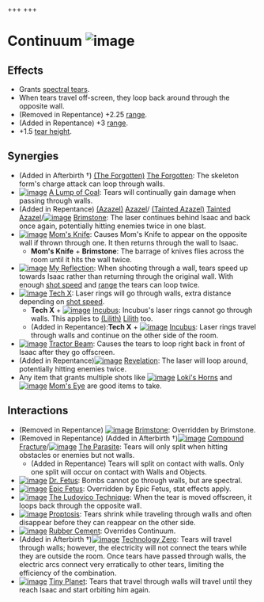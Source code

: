 +++
+++

 # Continuum ![image](/image/Continuum.png) 

Effects
---------


* Grants [spectral tears](/wiki/Spectral_tears "Spectral tears").
* When tears travel off-screen, they loop back around through the opposite wall.
* (Removed in Repentance) +2.25 [range](/wiki/Range "Range").
* (Added in Repentance) +3 [range](/wiki/Range "Range").
* +1.5 [tear height](/wiki/Tear_height "Tear height").


Synergies
-----------


* (Added in Afterbirth †)  [(The Forgotten)](/wiki/The_Forgotten "The Forgotten") [The Forgotten](/wiki/The_Forgotten "The Forgotten"): The skeleton form's charge attack can loop through walls.
* [![image](/image/A_Lump_of_Coal.png)](/wiki/A_Lump_of_Coal "A Lump of Coal") [A Lump of Coal](/wiki/A_Lump_of_Coal "A Lump of Coal"): Tears will continually gain damage when passing through walls.
* (Added in Repentance) [(Azazel)](/wiki/Azazel "Azazel") [Azazel](/wiki/Azazel "Azazel")/ [(Tainted Azazel)](/wiki/Tainted_Azazel "Tainted Azazel") [Tainted Azazel](/wiki/Tainted_Azazel "Tainted Azazel")/[![image](/image/Brimstone.png)](/wiki/Brimstone "Brimstone") [Brimstone](/wiki/Brimstone "Brimstone"): The laser continues behind Isaac and back once again, potentially hitting enemies twice in one blast.
* [![image](/image/Mom%27s_Knife.png)](/wiki/Mom%27s_Knife "Mom's Knife") [Mom's Knife](/wiki/Mom%27s_Knife "Mom's Knife"): Causes Mom's Knife to appear on the opposite wall if thrown through one. It then returns through the wall to Isaac.
	+ **Mom's Knife** + **Brimstone**: The barrage of knives flies across the room until it hits the wall twice.
* [![image](/image/My_Reflection.png)](/wiki/My_Reflection "My Reflection") [My Reflection](/wiki/My_Reflection "My Reflection"): When shooting through a wall, tears speed up towards Isaac rather than returning through the original wall. With enough [shot speed](/wiki/Shot_speed "Shot speed") and [range](/wiki/Range "Range") the tears can loop twice.
* [![image](/image/Tech_X.png)](/wiki/Tech_X "Tech X") [Tech X](/wiki/Tech_X "Tech X"): Laser rings will go through walls, extra distance depending on [shot speed](/wiki/Shot_speed "Shot speed").
	+ **Tech X** + [![image](/image/Incubus.png)](/wiki/Incubus "Incubus") [Incubus](/wiki/Incubus "Incubus"): Incubus's laser rings cannot go through walls. This applies to  [(Lilith)](/wiki/Lilith "Lilith") [Lilith](/wiki/Lilith "Lilith") too.
	+ (Added in Repentance):**Tech X** + [![image](/image/Incubus.png)](/wiki/Incubus "Incubus") [Incubus](/wiki/Incubus "Incubus"): Laser rings travel through walls and continue on the other side of the room.
* [![image](/image/Tractor_Beam.png)](/wiki/Tractor_Beam "Tractor Beam") [Tractor Beam](/wiki/Tractor_Beam "Tractor Beam"): Causes the tears to loop right back in front of Isaac after they go offscreen.
* (Added in Repentance)[![image](/image/Revelation.png)](/wiki/Revelation "Revelation") [Revelation](/wiki/Revelation "Revelation"): The laser will loop around, potentially hitting enemies twice.
* Any item that grants multiple shots like [![image](/image/Loki%27s_Horns.png)](/wiki/Loki%27s_Horns "Loki's Horns") [Loki's Horns](/wiki/Loki%27s_Horns "Loki's Horns") and [![image](/image/Mom%27s_Eye.png)](/wiki/Mom%27s_Eye "Mom's Eye") [Mom's Eye](/wiki/Mom%27s_Eye "Mom's Eye") are good items to take.


Interactions
--------------


* (Removed in Repentance) [![image](/image/Brimstone.png)](/wiki/Brimstone "Brimstone") [Brimstone](/wiki/Brimstone "Brimstone"): Overridden by Brimstone.
* (Removed in Repentance) (Added in Afterbirth †)[![image](/image/Compound_Fracture.png)](/wiki/Compound_Fracture "Compound Fracture") [Compound Fracture](/wiki/Compound_Fracture "Compound Fracture")/[![image](/image/The_Parasite.png)](/wiki/The_Parasite "The Parasite") [The Parasite](/wiki/The_Parasite "The Parasite"): Tears will only split when hitting obstacles or enemies but not walls.
	+ (Added in Repentance) Tears will split on contact with walls. Only one split will occur on contact with Walls and Objects.
* [![image](/image/Dr._Fetus.png)](/wiki/Dr._Fetus "Dr. Fetus") [Dr. Fetus](/wiki/Dr._Fetus "Dr. Fetus"): Bombs cannot go through walls, but are spectral.
* [![image](/image/Epic_Fetus.png)](/wiki/Epic_Fetus "Epic Fetus") [Epic Fetus](/wiki/Epic_Fetus "Epic Fetus"): Overridden by Epic Fetus, stat effects apply.
* [![image](/image/The_Ludovico_Technique.png)](/wiki/The_Ludovico_Technique "The Ludovico Technique") [The Ludovico Technique](/wiki/The_Ludovico_Technique "The Ludovico Technique"): When the tear is moved offscreen, it loops back through the opposite wall.
* [![image](/image/Proptosis.png)](/wiki/Proptosis "Proptosis") [Proptosis](/wiki/Proptosis "Proptosis"): Tears shrink while traveling through walls and often disappear before they can reappear on the other side.
* [![image](/image/Rubber_Cement.png)](/wiki/Rubber_Cement "Rubber Cement") [Rubber Cement](/wiki/Rubber_Cement "Rubber Cement"): Overrides Continuum.
* (Added in Afterbirth †)[![image](/image/Technology_Zero.png)](/wiki/Technology_Zero "Technology Zero") [Technology Zero](/wiki/Technology_Zero "Technology Zero"): Tears will travel through walls; however, the electricity will not connect the tears while they are outside the room. Once tears have passed through walls, the electric arcs connect very erratically to other tears, limiting the efficiency of the combination.
* [![image](/image/Tiny_Planet.png)](/wiki/Tiny_Planet "Tiny Planet") [Tiny Planet](/wiki/Tiny_Planet "Tiny Planet"): Tears that travel through walls will travel until they reach Isaac and start orbiting him again.


